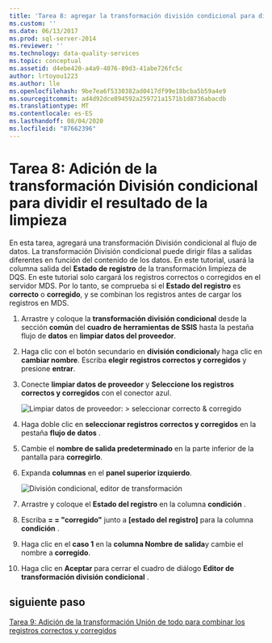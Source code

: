 ```yaml
---
title: 'Tarea 8: agregar la transformación división condicional para dividir la salida de limpieza | Microsoft Docs'
ms.custom: ''
ms.date: 06/13/2017
ms.prod: sql-server-2014
ms.reviewer: ''
ms.technology: data-quality-services
ms.topic: conceptual
ms.assetid: d4ebe420-a4a9-4076-89d3-41abe726fc5c
author: lrtoyou1223
ms.author: lle
ms.openlocfilehash: 9be7ea6f5330382ad0417df99e18bcba5b59a4e9
ms.sourcegitcommit: ad4d92dce894592a259721a1571b1d8736abacdb
ms.translationtype: MT
ms.contentlocale: es-ES
ms.lasthandoff: 08/04/2020
ms.locfileid: "87662396"
---
```

# <a name="task-8-adding-conditional-split-transform-to-split-cleansing-output"></a>Tarea 8: Adición de la transformación División condicional para dividir el resultado de la limpieza
  En esta tarea, agregará una transformación División condicional al flujo de datos. La transformación División condicional puede dirigir filas a salidas diferentes en función del contenido de los datos. En este tutorial, usará la columna salida del **Estado de registro** de la transformación limpieza de DQS. En este tutorial solo cargará los registros correctos o corregidos en el servidor MDS. Por lo tanto, se comprueba si el **Estado del registro** es **correcto** o **corregido**, y se combinan los registros antes de cargar los registros en MDS.  
  
1.  Arrastre y coloque la **transformación división condicional** desde la sección **común** del **cuadro de herramientas de SSIS** hasta la pestaña flujo de **datos** en **limpiar datos del proveedor**.  
  
2.  Haga clic con el botón secundario en **división condicional**y haga clic en **cambiar nombre**. Escriba **elegir registros correctos y corregidos** y presione **entrar**.  
  
3.  Conecte **limpiar datos de proveedor** y **Seleccione los registros correctos y corregidos** con el conector azul.  
  
     ![Limpiar datos de proveedor: > seleccionar correcto & corregido](../../2014/tutorials/media/et-addingcsttosplitcleansingoutput-01.jpg "Limpiar datos de proveedor -> Corrección de selección & Corregida")  
  
4.  Haga doble clic en **seleccionar registros correctos y corregidos** en la pestaña **flujo de datos** .  
  
5.  Cambie el **nombre de salida predeterminado** en la parte inferior de la pantalla para **corregirlo**.  
  
6.  Expanda **columnas** en el **panel superior izquierdo**.  
  
     ![División condicional, editor de transformación](../../2014/tutorials/media/et-addingcsttosplitcleansingoutput-02.jpg "División condicional, editor de transformación")  
  
7.  Arrastre y coloque el **Estado del registro** en la columna **condición** .  
  
8.  Escriba **= = "corregido"** junto a **[estado del registro]** para la columna **condición** .  
  
9. Haga clic en el **caso 1** en la **columna Nombre de salida**y cambie el nombre a **corregido**.  
  
10. Haga clic en **Aceptar** para cerrar el cuadro de diálogo **Editor de transformación división condicional** .  
  
## <a name="next-step"></a>siguiente paso  
 [Tarea 9: Adición de la transformación Unión de todo para combinar los registros correctos y corregidos](../../2014/tutorials/task-9-adding-union-all-transform-to-combine-correct-and-corrected-records.md)  
  
  
